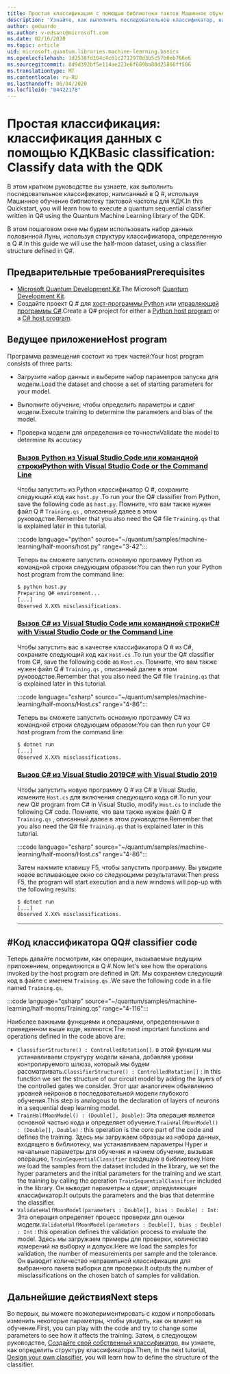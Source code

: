 ```yaml
---
title: Простая классификация с помощью библиотеки тактов Машинное обучение
description: 'Узнайте, как выполнить последовательное классификатор, написанный в Q # с помощью библиотеки Машинное обучениеа тактовой частоты для Microsoft КДК.'
author: geduardo
ms.author: v-edsanc@microsoft.com
ms.date: 02/16/2020
ms.topic: article
uid: microsoft.quantum.libraries.machine-learning.basics
ms.openlocfilehash: 1d2538fd164c4c61c2712978d3b5c57b0eb766e6
ms.sourcegitcommit: 8d9d392bf5e114ae223e6f689ba80d25866ff586
ms.translationtype: MT
ms.contentlocale: ru-RU
ms.lasthandoff: 06/04/2020
ms.locfileid: "84422178"
---
```

# <a name="basic-classification-classify-data-with-the-qdk"></a><span data-ttu-id="62602-103">Простая классификация: классификация данных с помощью КДК</span><span class="sxs-lookup"><span data-stu-id="62602-103">Basic classification: Classify data with the QDK</span></span>

<span data-ttu-id="62602-104">В этом кратком руководстве вы узнаете, как выполнить последовательное классификатор, написанный в Q #, используя Машинное обучение библиотеку тактовой частоты для КДК.</span><span class="sxs-lookup"><span data-stu-id="62602-104">In this Quickstart, you will learn how to execute a quantum sequential classifier written in Q# using the Quantum Machine Learning library of the QDK.</span></span> 

<span data-ttu-id="62602-105">В этом пошаговом окне мы будем использовать набор данных половинной Луны, используя структуру классификатора, определенную в Q #.</span><span class="sxs-lookup"><span data-stu-id="62602-105">In this guide we will use the half-moon dataset, using a classifier structure defined in Q#.</span></span>

## <a name="prerequisites"></a><span data-ttu-id="62602-106">Предварительные требования</span><span class="sxs-lookup"><span data-stu-id="62602-106">Prerequisites</span></span>

- <span data-ttu-id="62602-107">[Microsoft Quantum Development Kit](xref:microsoft.quantum.install).</span><span class="sxs-lookup"><span data-stu-id="62602-107">The Microsoft [Quantum Development Kit](xref:microsoft.quantum.install).</span></span>
- <span data-ttu-id="62602-108">Создайте проект Q # для [хост-программы Python](xref:microsoft.quantum.install.python) или [управляющей программы C#](xref:microsoft.quantum.install.cs).</span><span class="sxs-lookup"><span data-stu-id="62602-108">Create a Q# project for either a [Python host program](xref:microsoft.quantum.install.python) or a [C# host program](xref:microsoft.quantum.install.cs).</span></span>

## <a name="host-program"></a><span data-ttu-id="62602-109">Ведущее приложение</span><span class="sxs-lookup"><span data-stu-id="62602-109">Host program</span></span>

<span data-ttu-id="62602-110">Программа размещения состоит из трех частей:</span><span class="sxs-lookup"><span data-stu-id="62602-110">Your host program consists of three parts:</span></span>

- <span data-ttu-id="62602-111">Загрузите набор данных и выберите набор параметров запуска для модели.</span><span class="sxs-lookup"><span data-stu-id="62602-111">Load the dataset and choose a set of starting parameters for your model.</span></span>
- <span data-ttu-id="62602-112">Выполните обучение, чтобы определить параметры и сдвиг модели.</span><span class="sxs-lookup"><span data-stu-id="62602-112">Execute training to determine the parameters and bias of the model.</span></span>
- <span data-ttu-id="62602-113">Проверка модели для определения ее точности</span><span class="sxs-lookup"><span data-stu-id="62602-113">Validate the model to determine its accuracy</span></span>

    ### <a name="python-with-visual-studio-code-or-the-command-line"></a>[<span data-ttu-id="62602-114">Вызов Python из Visual Studio Code или командной строки</span><span class="sxs-lookup"><span data-stu-id="62602-114">Python with Visual Studio Code or the Command Line</span></span>](#tab/tabid-python)

    <span data-ttu-id="62602-115">Чтобы запустить из Python классификатор Q #, сохраните следующий код как `host.py` .</span><span class="sxs-lookup"><span data-stu-id="62602-115">To run your the Q# classifier from Python, save the following code as `host.py`.</span></span> <span data-ttu-id="62602-116">Помните, что вам также нужен файл Q # `Training.qs` , описанный далее в этом руководстве.</span><span class="sxs-lookup"><span data-stu-id="62602-116">Remember that you also need the Q# file `Training.qs` that is explained later in this tutorial.</span></span>

    :::code language="python" source="~/quantum/samples/machine-learning/half-moons/host.py" range="3-42":::

    <span data-ttu-id="62602-117">Теперь вы сможете запустить основную программу Python из командной строки следующим образом:</span><span class="sxs-lookup"><span data-stu-id="62602-117">You can then run your Python host program from the command line:</span></span>

    ```bash
    $ python host.py
    Preparing Q# environment...
    [...]
    Observed X.XX% misclassifications.
    ```

    ### <a name="c-with-visual-studio-code-or-the-command-line"></a>[<span data-ttu-id="62602-118">Вызов C# из Visual Studio Code или командной строки</span><span class="sxs-lookup"><span data-stu-id="62602-118">C# with Visual Studio Code or the Command Line</span></span>](#tab/tabid-csharp)

    <span data-ttu-id="62602-119">Чтобы запустить вас в качестве классификатора Q # из C#, сохраните следующий код как `Host.cs` .</span><span class="sxs-lookup"><span data-stu-id="62602-119">To run your the Q# classifier from C#, save the following code as `Host.cs`.</span></span> <span data-ttu-id="62602-120">Помните, что вам также нужен файл Q # `Training.qs` , описанный далее в этом руководстве.</span><span class="sxs-lookup"><span data-stu-id="62602-120">Remember that you also need the Q# file `Training.qs` that is explained later in this tutorial.</span></span>

    :::code language="csharp" source="~/quantum/samples/machine-learning/half-moons/Host.cs" range="4-86":::

    <span data-ttu-id="62602-121">Теперь вы сможете запустить основную программу C# из командной строки следующим образом:</span><span class="sxs-lookup"><span data-stu-id="62602-121">You can then run your C# host program from the command line:</span></span>

    ```bash
    $ dotnet run
    [...]
    Observed X.XX% misclassifications.
    ```

    ### <a name="c-with-visual-studio-2019"></a>[<span data-ttu-id="62602-122">Вызов C# из Visual Studio 2019</span><span class="sxs-lookup"><span data-stu-id="62602-122">C# with Visual Studio 2019</span></span>](#tab/tabid-vs2019)

    <span data-ttu-id="62602-123">Чтобы запустить новую программу Q # из C# в Visual Studio, измените `Host.cs` для включения следующего кода c#.</span><span class="sxs-lookup"><span data-stu-id="62602-123">To run your new Q# program from C# in Visual Studio, modify `Host.cs` to include the following C# code.</span></span> <span data-ttu-id="62602-124">Помните, что вам также нужен файл Q # `Training.qs` , описанный далее в этом руководстве.</span><span class="sxs-lookup"><span data-stu-id="62602-124">Remember that you also need the Q# file `Training.qs` that is explained later in this tutorial.</span></span>

    :::code language="csharp" source="~/quantum/samples/machine-learning/half-moons/Host.cs" range="4-86":::

    <span data-ttu-id="62602-125">Затем нажмите клавишу F5, чтобы запустить программу. Вы увидите новое всплывающее окно со следующими результатами:</span><span class="sxs-lookup"><span data-stu-id="62602-125">Then press F5, the program will start execution and a new windows will pop-up with the following results:</span></span> 

    ```bash
    $ dotnet run
    [...]
    Observed X.XX% misclassifications.
    ```
    ***

## <a name="q-classifier-code"></a><span data-ttu-id="62602-126">\#Код классификатора Q</span><span class="sxs-lookup"><span data-stu-id="62602-126">Q\# classifier code</span></span>

<span data-ttu-id="62602-127">Теперь давайте посмотрим, как операции, вызываемые ведущим приложением, определяются в Q #.</span><span class="sxs-lookup"><span data-stu-id="62602-127">Now let's see how the operations invoked by the host program are defined in Q#.</span></span>
<span data-ttu-id="62602-128">Мы сохраняем следующий код в файле с именем `Training.qs` .</span><span class="sxs-lookup"><span data-stu-id="62602-128">We save the following code in a file named `Training.qs`.</span></span>

:::code language="qsharp" source="~/quantum/samples/machine-learning/half-moons/Training.qs" range="4-116":::

<span data-ttu-id="62602-129">Наиболее важными функциями и операциями, определенными в приведенном выше коде, являются:</span><span class="sxs-lookup"><span data-stu-id="62602-129">The most important functions and operations defined in the code above are:</span></span>

- <span data-ttu-id="62602-130">`ClassifierStructure() : ControlledRotation[]`. в этой функции мы устанавливаем структуру модели канала, добавляя уровни контролируемого шлюза, который мы будем рассматривать.</span><span class="sxs-lookup"><span data-stu-id="62602-130">`ClassifierStructure() : ControlledRotation[]` : in this function we set the structure of our circuit model by adding the layers of the controlled gates we consider.</span></span> <span data-ttu-id="62602-131">Этот шаг аналогичен объявлению уровней нейронов в последовательной модели глубокого обучения.</span><span class="sxs-lookup"><span data-stu-id="62602-131">This step is analogous to the declaration of layers of neurons in a sequential deep learning model.</span></span>
- <span data-ttu-id="62602-132">`TrainHalfMoonModel() : (Double[], Double)`: Эта операция является основной частью кода и определяет обучение.</span><span class="sxs-lookup"><span data-stu-id="62602-132">`TrainHalfMoonModel() : (Double[], Double)` : this operation is the core part of the code and defines the training.</span></span> <span data-ttu-id="62602-133">Здесь мы загружаем образцы из набора данных, входящего в библиотеку, мы устанавливаем параметры Hyper и начальные параметры для обучения и начнем обучение, вызывая операцию, `TrainSequentialClassifier` входящую в библиотеку.</span><span class="sxs-lookup"><span data-stu-id="62602-133">Here we load the samples from the dataset included in the library, we set the hyper parameters and the initial parameters for the training and we start the training by calling the operation `TrainSequentialClassifier` included in the library.</span></span> <span data-ttu-id="62602-134">Он выводит параметры и сдвиг, определяющие классификатор.</span><span class="sxs-lookup"><span data-stu-id="62602-134">It outputs the parameters and the bias that determine the classifier.</span></span>
- <span data-ttu-id="62602-135">`ValidateHalfMoonModel(parameters : Double[], bias : Double) : Int`: Эта операция определяет процесс проверки для оценки модели.</span><span class="sxs-lookup"><span data-stu-id="62602-135">`ValidateHalfMoonModel(parameters : Double[], bias : Double) : Int` : this operation defines the validation process to evaluate the model.</span></span> <span data-ttu-id="62602-136">Здесь мы загружаем примеры для проверки, количество измерений на выборку и допуск.</span><span class="sxs-lookup"><span data-stu-id="62602-136">Here we load the samples for validation, the number of measurements per sample and the tolerance.</span></span> <span data-ttu-id="62602-137">Он выводит количество неправильной классификации для выбранного пакета выборки для проверки.</span><span class="sxs-lookup"><span data-stu-id="62602-137">It outputs the number of misclassifications on the chosen batch of samples for validation.</span></span>

## <a name="next-steps"></a><span data-ttu-id="62602-138">Дальнейшие действия</span><span class="sxs-lookup"><span data-stu-id="62602-138">Next steps</span></span>

<span data-ttu-id="62602-139">Во первых, вы можете поэкспериментировать с кодом и попробовать изменить некоторые параметры, чтобы увидеть, как он влияет на обучение.</span><span class="sxs-lookup"><span data-stu-id="62602-139">First, you can play with the code and try to change some parameters to see how it affects the training.</span></span> <span data-ttu-id="62602-140">Затем, в следующем руководстве, [Создайте свой собственный классификатор](xref:microsoft.quantum.libraries.machine-learning.design), вы узнаете, как определить структуру классификатора.</span><span class="sxs-lookup"><span data-stu-id="62602-140">Then, in the next tutorial, [Design your own classifier](xref:microsoft.quantum.libraries.machine-learning.design),  you will learn how to define the structure of the classifier.</span></span>
